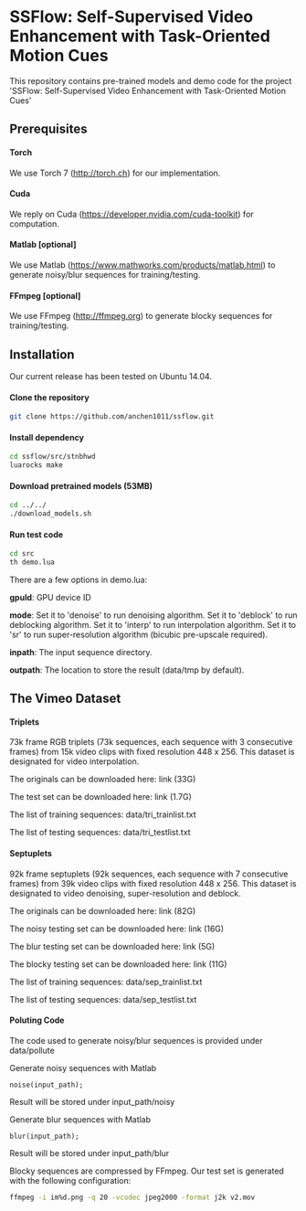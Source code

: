 # SSFlow: Self-Supervised Video Enhancement with Task-Oriented Motion Cues

This repository contains pre-trained models and demo code for the project 'SSFlow: Self-Supervised Video Enhancement with Task-Oriented Motion Cues'

## Prerequisites

#### Torch
We use Torch 7 (http://torch.ch) for our implementation.

#### Cuda
We reply on Cuda (https://developer.nvidia.com/cuda-toolkit) for computation.

#### Matlab [optional]
We use Matlab (https://www.mathworks.com/products/matlab.html) to generate noisy/blur sequences for training/testing.

#### FFmpeg [optional]
We use FFmpeg (http://ffmpeg.org) to generate blocky sequences for training/testing.

## Installation
Our current release has been tested on Ubuntu 14.04.

#### Clone the repository
```sh
git clone https://github.com/anchen1011/ssflow.git
```

#### Install dependency
```sh
cd ssflow/src/stnbhwd
luarocks make
```

#### Download pretrained models (53MB) 
```sh
cd ../../
./download_models.sh
``` 

#### Run test code
```sh
cd src
th demo.lua
```

There are a few options in demo.lua:

**gpuId**: GPU device ID

**mode**: Set it to 'denoise' to run denoising algorithm. Set it to 'deblock' to run deblocking algorithm. Set it to 'interp' to run interpolation algorithm. Set it to 'sr' to run super-resolution algorithm (bicubic pre-upscale required).

**inpath**: The input sequence directory.

**outpath**: The location to store the result (data/tmp by default).

## The Vimeo Dataset

#### Triplets

73k frame RGB triplets (73k sequences, each sequence with 3 consecutive frames) from 15k video clips with fixed resolution 448 x 256. This dataset is designated for video interpolation. 

The originals can be downloaded here: link (33G)

The test set can be downloaded here: link (1.7G)

The list of training sequences: data/tri_trainlist.txt

The list of testing sequences: data/tri_testlist.txt

#### Septuplets

92k frame septuplets (92k sequences, each sequence with 7 consecutive frames) from 39k video clips with fixed resolution 448 x 256. This dataset is designated to video denoising, super-resolution and deblock.

The originals can be downloaded here: link (82G)

The noisy testing set can be downloaded here: link (16G)

The blur testing set can be downloaded here: link (5G)

The blocky testing set can be downloaded here: link (11G)

The list of training sequences: data/sep_trainlist.txt

The list of testing sequences: data/sep_testlist.txt

#### Poluting Code

The code used to generate noisy/blur sequences is provided under data/pollute

Generate noisy sequences with Matlab
```
noise(input_path);
``` 
Result will be stored under input_path/noisy

Generate blur sequences with Matlab
```
blur(input_path);
```
Result will be stored under input_path/blur

Blocky sequences are compressed by FFmpeg. Our test set is generated with the following configuration:
```sh
ffmpeg -i im%d.png -q 20 -vcodec jpeg2000 -format j2k v2.mov 
```
